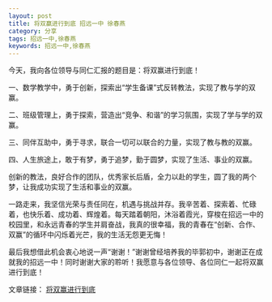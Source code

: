 ```yaml
---
layout: post
title: 将双赢进行到底 招远一中 徐春燕
category: 分享
tags: 招远一中,徐春燕
keywords: 招远一中,徐春燕
---
```


今天，我向各位领导与同仁汇报的题目是：将双赢进行到底！

一、数学教学中，勇于创新，探索出“学生备课”式反转教法，实现了教与学的双赢。

二、班级管理上，勇于探索，营造出“竞争、和谐”的学习氛围，实现了学与学的双赢。

三、同伴互助中，勇于寻求，联合一切可以联合的力量，实现了教与教的双赢。

四、人生旅途上，敢于有梦，勇于追梦，勤于圆梦，实现了生活、事业的双赢。

创新的教法，良好合作的团队，优秀家长后盾，全力以赴的学生，圆了我的两个梦，让我成功实现了生活和事业的双赢。

一路走来，我坚信光荣与责任同在，机遇与挑战并存。我辛苦着、探索着、忙碌着，也快乐着、成功着、辉煌着。每天踏着朝阳，沐浴着霞光，穿梭在招远一中的校园里，和永远青春的学生并肩奋战，我真的很幸福，我的青春在“创新、合作、双赢”的循环中闪烁着光芒，我的生活无怨更无悔！

最后我想借此机会衷心地说一声“谢谢！”谢谢曾经培养我的毕郭初中，谢谢正在成就我的招远一中！同时谢谢大家的聆听！我愿意与各位领导、各位同仁一起将双赢进行到底！

文章链接：
[将双赢进行到底](http://pan.baidu.com/s/1eS7oUR4)

